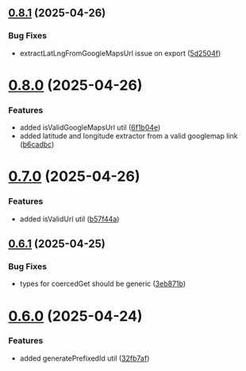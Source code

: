 ## [0.8.1](https://github.com/devlargs/largs-utils/compare/v0.8.0...v0.8.1) (2025-04-26)


### Bug Fixes

* extractLatLngFromGoogleMapsUrl issue on export ([5d2504f](https://github.com/devlargs/largs-utils/commit/5d2504fb5b10672311c3d636d428617d63c539ce))



# [0.8.0](https://github.com/devlargs/largs-utils/compare/v0.7.0...v0.8.0) (2025-04-26)


### Features

* added isValidGoogleMapsUrl util ([6f1b04e](https://github.com/devlargs/largs-utils/commit/6f1b04e0f12e6b31341300fb4a957aecac295434))
* added latitude and longitude extractor from a valid googlemap link ([b6cadbc](https://github.com/devlargs/largs-utils/commit/b6cadbc454d1b551a52c2ecbab3193640bf556f9))



# [0.7.0](https://github.com/devlargs/largs-utils/compare/v0.6.1...v0.7.0) (2025-04-26)


### Features

* added isValidUrl util ([b57f44a](https://github.com/devlargs/largs-utils/commit/b57f44ab44756f138654c8673aadf607c028f599))



## [0.6.1](https://github.com/devlargs/largs-utils/compare/v0.6.0...v0.6.1) (2025-04-25)


### Bug Fixes

* types for coercedGet should be generic ([3eb871b](https://github.com/devlargs/largs-utils/commit/3eb871b12e6076a5c918e6dff4b7d30c82c080ac))



# [0.6.0](https://github.com/devlargs/largs-utils/compare/v0.5.1...v0.6.0) (2025-04-24)


### Features

* added generatePrefixedId util ([32fb7af](https://github.com/devlargs/largs-utils/commit/32fb7afdf8826b4535266ec035a10fe7864f33f2))



